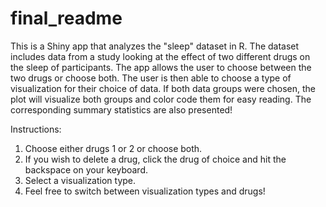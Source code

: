 # final_readme
This is a Shiny app that analyzes the "sleep" dataset in R. The dataset includes data from a study looking at the effect of two different drugs on the sleep of participants. The app allows the user to choose between the two drugs or choose both. The user is then able to choose a type of visualization for their choice of data. If both data groups were chosen, the plot will visualize both groups and color code them for easy reading. The corresponding summary statistics are also presented!

Instructions:
1. Choose either drugs 1 or 2 or choose both.
2. If you wish to delete a drug, click the drug of choice and hit the backspace on your keyboard.
3. Select a visualization type.
4. Feel free to switch between visualization types and drugs!
